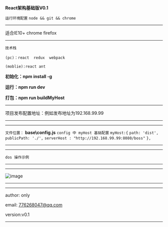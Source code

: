 **React架构基础版V0.1**

`运行环境配置`
`node && git && chrome  `

****
适合IE10+  chrome  firefox
****

`技术栈`

`(pc)：react  redux  webpack`

`(moblie):react ant `

**初始化：npm install -g**

**运行：npm run dev**

**打包：npm run buildMyHost**
****
项目发布配置地址：例如发布地址为192.168.99.99
****
****
`文件位置：`
**base\config.js**
`config 中 myHost 基础配置`
`myHost:{`
`path: 'dist',`
`publicPath: './',`
`serverHost : "http://192.168.99.99:8080/boss"`
`},`
****
****
`dos 操作示例`
****
****
![image](https://github.com/webchenli/base/tree/master/src/assets/1510493808.png)
****
****
author: only

email: 776268047@qq.com

version:v0.1
****
